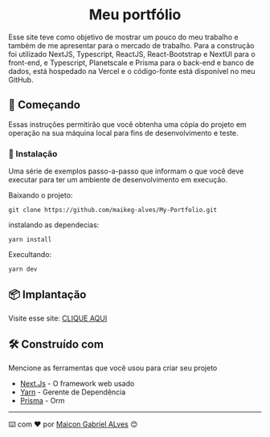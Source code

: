 <h1 align="center">Meu portfólio </h1>

Esse site teve como objetivo de mostrar um pouco do meu trabalho e também de me apresentar para o mercado de trabalho. Para a construção foi utilizado NextJS, Typescript, ReactJS, React-Bootstrap e NextUI para o front-end, e Typescript, Planetscale e Prisma para o back-end e banco de dados, está hospedado na Vercel e o código-fonte está disponível no meu GitHub.

## 🚀 Começando

Essas instruções permitirão que você obtenha uma cópia do projeto em operação na sua máquina local para fins de desenvolvimento e teste.

### 🔧 Instalação

Uma série de exemplos passo-a-passo que informam o que você deve executar para ter um ambiente de desenvolvimento em execução.

Baixando o projeto: 

```
git clone https://github.com/maikeg-alves/My-Portfolio.git
```

instalando as dependecias: 

```
yarn install 
```

Execultando:

```
yarn dev 
```

## 📦 Implantação

Visite esse site:  [CLIQUE AQUI](https://maicon-gabriel-alves.vercel.app)

## 🛠️ Construído com

Mencione as ferramentas que você usou para criar seu projeto

* [Next.Js](https://nextjs.org/docs) - O framework web usado
* [Yarn](https://classic.yarnpkg.com/en/docs) - Gerente de Dependência
* [Prisma](https://www.prisma.io/docs/) - Orm



---
⌨️ com ❤️ por [Maicon Gabriel ALves](https://github.com/maikeg-alves/) 😊
